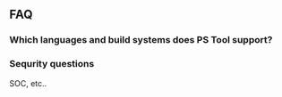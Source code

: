 FAQ
----------

### Which languages and build systems does PS Tool support?

### Sequrity questions 
SOC, etc..


